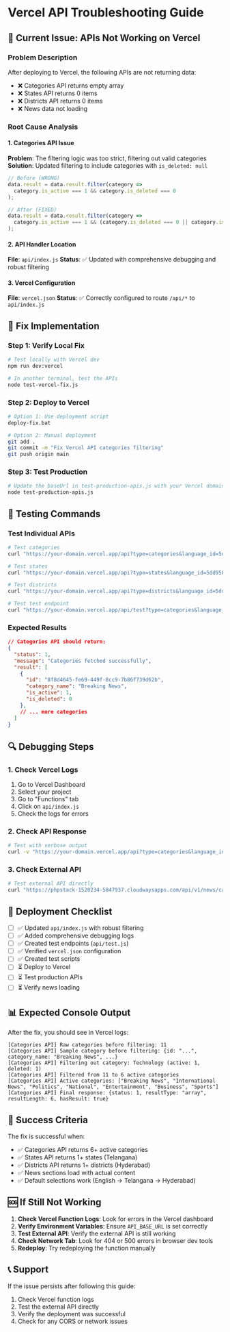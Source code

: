 # Vercel API Troubleshooting Guide

## 🚨 Current Issue: APIs Not Working on Vercel

### Problem Description
After deploying to Vercel, the following APIs are not returning data:
- ❌ Categories API returns empty array
- ❌ States API returns 0 items  
- ❌ Districts API returns 0 items
- ❌ News data not loading

### Root Cause Analysis

#### 1. Categories API Issue
**Problem**: The filtering logic was too strict, filtering out valid categories
**Solution**: Updated filtering to include categories with `is_deleted: null`

```javascript
// Before (WRONG)
data.result = data.result.filter(category => 
  category.is_active === 1 && category.is_deleted === 0
);

// After (FIXED)
data.result = data.result.filter(category => 
  category.is_active === 1 && (category.is_deleted === 0 || category.is_deleted === null)
);
```

#### 2. API Handler Location
**File**: `api/index.js`
**Status**: ✅ Updated with comprehensive debugging and robust filtering

#### 3. Vercel Configuration
**File**: `vercel.json`
**Status**: ✅ Correctly configured to route `/api/*` to `api/index.js`

## 🔧 Fix Implementation

### Step 1: Verify Local Fix
```bash
# Test locally with Vercel dev
npm run dev:vercel

# In another terminal, test the APIs
node test-vercel-fix.js
```

### Step 2: Deploy to Vercel
```bash
# Option 1: Use deployment script
deploy-fix.bat

# Option 2: Manual deployment
git add .
git commit -m "Fix Vercel API categories filtering"
git push origin main
```

### Step 3: Test Production
```bash
# Update the baseUrl in test-production-apis.js with your Vercel domain
node test-production-apis.js
```

## 🧪 Testing Commands

### Test Individual APIs
```bash
# Test categories
curl "https://your-domain.vercel.app/api?type=categories&language_id=5dd95034-d533-4b09-8687-cd2ed3682ab6"

# Test states
curl "https://your-domain.vercel.app/api?type=states&language_id=5dd95034-d533-4b09-8687-cd2ed3682ab6"

# Test districts
curl "https://your-domain.vercel.app/api?type=districts&language_id=5dd95034-d533-4b09-8687-cd2ed3682ab6&state_id=b6be8d5c-f276-4d63-b878-6fc765180ccf"

# Test test endpoint
curl "https://your-domain.vercel.app/api/test?type=categories&language_id=5dd95034-d533-4b09-8687-cd2ed3682ab6"
```

### Expected Results
```json
// Categories API should return:
{
  "status": 1,
  "message": "Categories fetched successfully",
  "result": [
    {
      "id": "8f8d4645-fe69-449f-8cc9-7b86f739d62b",
      "category_name": "Breaking News",
      "is_active": 1,
      "is_deleted": 0
    },
    // ... more categories
  ]
}
```

## 🔍 Debugging Steps

### 1. Check Vercel Logs
1. Go to Vercel Dashboard
2. Select your project
3. Go to "Functions" tab
4. Click on `api/index.js`
5. Check the logs for errors

### 2. Check API Response
```bash
# Test with verbose output
curl -v "https://your-domain.vercel.app/api?type=categories&language_id=5dd95034-d533-4b09-8687-cd2ed3682ab6"
```

### 3. Check External API
```bash
# Test external API directly
curl "https://phpstack-1520234-5847937.cloudwaysapps.com/api/v1/news/categories?language_id=5dd95034-d533-4b09-8687-cd2ed3682ab6"
```

## 🚀 Deployment Checklist

- [ ] ✅ Updated `api/index.js` with robust filtering
- [ ] ✅ Added comprehensive debugging logs
- [ ] ✅ Created test endpoints (`api/test.js`)
- [ ] ✅ Verified `vercel.json` configuration
- [ ] ✅ Created test scripts
- [ ] ⏳ Deploy to Vercel
- [ ] ⏳ Test production APIs
- [ ] ⏳ Verify news loading

## 📊 Expected Console Output

After the fix, you should see in Vercel logs:
```
[Categories API] Raw categories before filtering: 11
[Categories API] Sample category before filtering: {id: "...", category_name: "Breaking News", ...}
[Categories API] Filtering out category: Technology (active: 1, deleted: 1)
[Categories API] Filtered from 11 to 6 active categories
[Categories API] Active categories: ["Breaking News", "International News", "Politics", "National", "Entertainment", "Business", "Sports"]
[Categories API] Final response: {status: 1, resultType: "array", resultLength: 6, hasResult: true}
```

## 🎯 Success Criteria

The fix is successful when:
- ✅ Categories API returns 6+ active categories
- ✅ States API returns 1+ states (Telangana)
- ✅ Districts API returns 1+ districts (Hyderabad)
- ✅ News sections load with actual content
- ✅ Default selections work (English → Telangana → Hyderabad)

## 🆘 If Still Not Working

1. **Check Vercel Function Logs**: Look for errors in the Vercel dashboard
2. **Verify Environment Variables**: Ensure `API_BASE_URL` is set correctly
3. **Test External API**: Verify the external API is still working
4. **Check Network Tab**: Look for 404 or 500 errors in browser dev tools
5. **Redeploy**: Try redeploying the function manually

## 📞 Support

If the issue persists after following this guide:
1. Check Vercel function logs
2. Test the external API directly
3. Verify the deployment was successful
4. Check for any CORS or network issues
